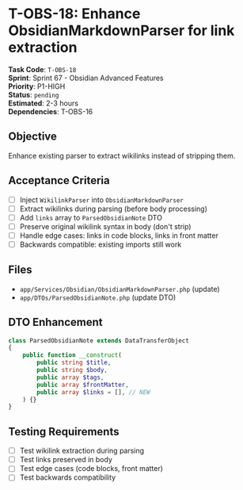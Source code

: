 # T-OBS-18: Enhance ObsidianMarkdownParser for link extraction

**Task Code**: `T-OBS-18`  
**Sprint**: Sprint 67 - Obsidian Advanced Features  
**Priority**: P1-HIGH  
**Status**: `pending`  
**Estimated**: 2-3 hours  
**Dependencies**: T-OBS-16

## Objective

Enhance existing parser to extract wikilinks instead of stripping them.

## Acceptance Criteria

- [ ] Inject `WikilinkParser` into `ObsidianMarkdownParser`
- [ ] Extract wikilinks during parsing (before body processing)
- [ ] Add `links` array to `ParsedObsidianNote` DTO
- [ ] Preserve original wikilink syntax in body (don't strip)
- [ ] Handle edge cases: links in code blocks, links in front matter
- [ ] Backwards compatible: existing imports still work

## Files

- `app/Services/Obsidian/ObsidianMarkdownParser.php` (update)
- `app/DTOs/ParsedObsidianNote.php` (update DTO)

## DTO Enhancement

```php
class ParsedObsidianNote extends DataTransferObject
{
    public function __construct(
        public string $title,
        public string $body,
        public array $tags,
        public array $frontMatter,
        public array $links = [], // NEW
    ) {}
}
```

## Testing Requirements

- [ ] Test wikilink extraction during parsing
- [ ] Test links preserved in body
- [ ] Test edge cases (code blocks, front matter)
- [ ] Test backwards compatibility
